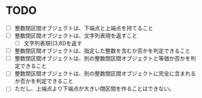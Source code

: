 # TODO

- [ ] 整数閉区間オブジェクトは、下端点と上端点を持てること
- [ ] 整数閉区間オブジェクトは、文字列表現を返すこと
    - [ ] 文字列表現([3,8])を返す
- [ ] 整数閉区間オブジェクトは、指定した整数を含むか否かを判定できること
- [ ] 整数閉区間オブジェクトは、別の整数閉区間オブジェクトと等価か否かを判定できること
- [ ] 整数閉区間オブジェクトは、別の整数閉区間オブジェクトに完全に含まれるか否かを判定できること
- [ ] ただし、上端点より下端点が大きい閉区間を作ることはできない。
